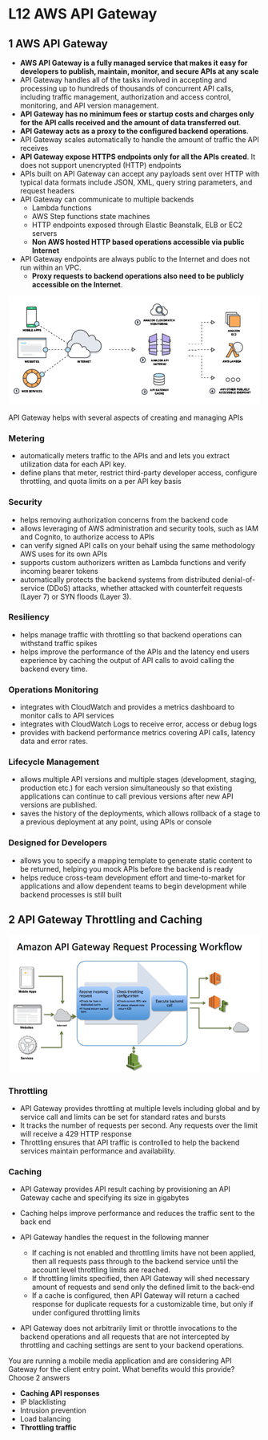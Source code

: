 # **L12 AWS API Gateway**

## **1 AWS API Gateway**

* **AWS API Gateway is a fully managed service that makes it easy for developers to publish, maintain, monitor, and secure APIs at any scale**
* API Gateway handles all of the tasks involved in accepting and processing up to hundreds of thousands of concurrent API calls, including traffic management, authorization and access control, monitoring, and API version management.
* **API Gateway has no minimum fees or startup costs and charges only for the API calls received and the amount of data transferred out**.
* **API Gateway acts as a proxy to the configured backend operations**.
* API Gateway scales automatically to handle the amount of traffic the API receives
* **API Gateway expose HTTPS endpoints only for all the APIs created**. It does not support unencrypted (HTTP) endpoints
* APIs built on API Gateway can accept any payloads sent over HTTP with typical data formats include JSON, XML, query string parameters, and request headers
* API Gateway can communicate to multiple backends
	* Lambda functions
	* AWS Step functions state machines
	* HTTP endpoints exposed through Elastic Beanstalk, ELB or EC2 servers
	* **Non AWS hosted HTTP based operations accessible via public Internet**
* API Gateway endpoints are always public to the Internet and does not run within an VPC. 
	* **Proxy requests to backend operations also need to be publicly accessible on the Internet**.


![Alt Image Text](../images/chap3_12_1.png "Body image")


API Gateway helps with several aspects of creating and managing APIs

### **Metering**

* automatically meters traffic to the APIs and and lets you extract utilization data for each API key.
* define plans that meter, restrict third-party developer access, configure throttling, and quota limits on a per API key basis

### **Security**

* helps removing authorization concerns from the backend code
* allows leveraging of AWS administration and security tools, such as IAM and Cognito, to authorize access to APIs
* can verify signed API calls on your behalf using the same methodology AWS uses for its own APIs
* supports custom authorizers written as Lambda functions and verify incoming bearer tokens
* automatically protects the backend systems from distributed denial-of-service (DDoS) attacks, whether attacked with counterfeit requests (Layer 7) or SYN floods (Layer 3).

### **Resiliency**

* helps manage traffic with throttling so that backend operations can withstand traffic spikes
* helps improve the performance of the APIs and the latency end users experience by caching the output of API calls to avoid calling the backend every time.

### **Operations Monitoring**

* integrates with CloudWatch and provides a metrics dashboard to monitor calls to API services
* integrates with CloudWatch Logs to receive error, access or debug logs
* provides with backend performance metrics covering API calls, latency data and error rates.

### **Lifecycle Management**

* allows multiple API versions and multiple stages (development, staging, production etc.) for each version simultaneously so that existing applications can continue to call previous versions after new API versions are published.
* saves the history of the deployments, which allows rollback of a stage to a previous deployment at any point, using APIs or console

### **Designed for Developers**

* allows you to specify a mapping template to generate static content to be returned, helping you mock APIs before the backend is ready
* helps reduce cross-team development effort and time-to-market for applications and allow dependent teams to begin development while backend processes is still built


## **2 API Gateway Throttling and Caching**

![Alt Image Text](../images/chap3_12_2.png "Body image")

### **Throttling**

* API Gateway provides throttling at multiple levels including global and by service call and limits can be set for standard rates and bursts
* It tracks the number of requests per second. Any requests over the limit will receive a 429 HTTP response
* Throttling ensures that API traffic is controlled to help the backend services maintain performance and availability.

### **Caching**

* API Gateway provides API result caching by provisioning an API Gateway cache and specifying its size in gigabytes
* Caching helps improve performance and reduces the traffic sent to the back end
* API Gateway handles the request in the following manner
	* If caching is not enabled and throttling limits have not been applied, then all requests pass through to the backend service until the account level throttling limits are reached.
	* If throttling limits specified, then API Gateway will shed necessary amount of requests and send only the defined limit to the back-end
	* If a cache is configured, then API Gateway will return a cached response for duplicate requests for a customizable time, but only if under configured throttling limits

* API Gateway does not arbitrarily limit or throttle invocations to the backend operations and all requests that are not intercepted by throttling and caching settings are sent to your backend operations.


You are running a mobile media application and are considering API Gateway for the client entry point. What benefits would this provide? Choose 2 answers

* **Caching API responses**
* IP blacklisting
* Intrusion prevention
* Load balancing
* **Throttling traffic**
